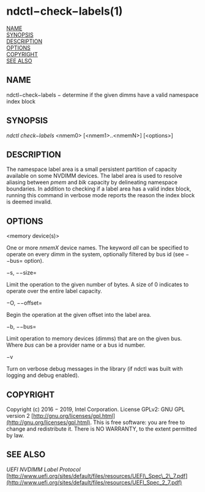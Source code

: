 # ndctl−check−labels\(1\)

[NAME](ndctl-check-labels.md#name)  
[SYNOPSIS](ndctl-check-labels.md#synopsis)  
[DESCRIPTION](ndctl-check-labels.md#description)  
[OPTIONS](ndctl-check-labels.md#options)  
[COPYRIGHT](ndctl-check-labels.md#copyright)  
[SEE ALSO](ndctl-check-labels.md#see-also)

## NAME

ndctl−check−labels − determine if the given dimms have a valid namespace index block

## SYNOPSIS

_ndctl check−labels_  &lt;nmem0&gt; \[&lt;nmem1&gt;..&lt;nmemN&gt;\] \[&lt;options&gt;\]

## DESCRIPTION

The namespace label area is a small persistent partition of capacity available on some NVDIMM devices. The label area is used to resolve aliasing between _pmem_ and _blk_ capacity by delineating namespace boundaries. In addition to checking if a label area has a valid index block, running this command in verbose mode reports the reason the index block is deemed invalid.

## OPTIONS

&lt;memory device\(s\)&gt;

One or more _nmemX_ device names. The keyword _all_ can be specified to operate on every dimm in the system, optionally filtered by bus id \(see −−bus= option\).

−s, −−size=

Limit the operation to the given number of bytes. A size of 0 indicates to operate over the entire label capacity.

−O, −−offset=

Begin the operation at the given offset into the label area.

−b, −−bus=

Limit operation to memory devices \(dimms\) that are on the given bus. Where _bus_ can be a provider name or a bus id number.

−v

Turn on verbose debug messages in the library \(if ndctl was built with logging and debug enabled\).

## COPYRIGHT

Copyright \(c\) 2016 − 2019, Intel Corporation. License GPLv2: GNU GPL version 2 [http://gnu.org/licenses/gpl.html](http://gnu.org/licenses/gpl.html). This is free software: you are free to change and redistribute it. There is NO WARRANTY, to the extent permitted by law.

## SEE ALSO

_UEFI NVDIMM Label Protocol_ [http://www.uefi.org/sites/default/files/resources/UEFI\_Spec\_2\_7.pdf](http://www.uefi.org/sites/default/files/resources/UEFI_Spec_2_7.pdf)

